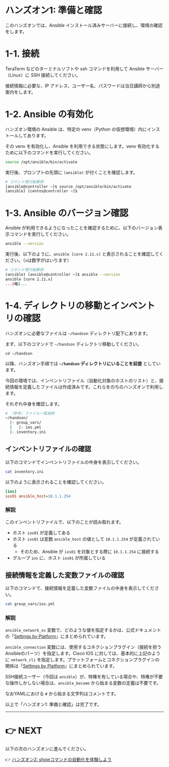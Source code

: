 # ハンズオン1: 準備と確認

このハンズオンでは、Ansible インストール済みサーバーに接続し、環境の確認をします。

# 1-1. 接続

TeraTerm などのターミナルソフトや ssh コマンドを利用して Ansible サーバー（Linux）に SSH 接続してください。

接続情報に必要な、IP アドレス、ユーザー名、パスワードは当日講師から別途案内をします。

# 1-2. Ansible の有効化

ハンズオン環境の Ansible は、特定の venv（Python の仮想環境）内にインストールしてあります。

その venv を有効化し、Ansible を利用できる状態にします。venv 有効化するために以下のコマンドを実行してください。

```bash
source /opt/ansible/bin/activate
```

実行後、プロンプトの先頭に `(ansible)` が付くことを確認します。

```bash
# コマンド実行結果例
[ansible@controller ~]$ source /opt/ansible/bin/activate
(ansible) [centos@controller ~]$ 
```

# 1-3.  Ansible のバージョン確認

Ansible が利用できるようになったことを確認するために、以下のバージョン表示コマンドを実行してください。

```bash
ansible --version
```

実行後、以下のように、`ansible [core 2.11.x]` と表示されることを確認してください。（`x`は数字がはいります）

```bash
# コマンド実行結果例
(ansible) [ansible@controller ~]$ ansible --version
ansible [core 2.11.x]
...(略)...
```

# 1-4. ディレクトリの移動とインベントリの確認

ハンズオンに必要なファイルは `~/handson` ディレクトリ配下にあります。

まず、以下のコマンドで `~/handson` ディレクトリ移動してください。

```
cd ~/handson
```

以降、ハンズオン手順では **`~/handson` ディレクトリにいることを前提** としています。

今回の環境では、インベントリファイル（自動化対象のホストのリスト）と、接続情報を定義したファイルは作成済みです。これらをのちのハンズオンで利用します。

それぞれ中身を確認します。

```bash
# （参考）ファイル一覧抜粋
~/handson/
  |- group_vars/
  |   |- ios.yml
  |- inventory.ini
```

## インベントリファイルの確認

以下のコマンドでインベントリファイルの中身を表示してください。

```bash
cat inventory.ini
```

以下のように表示されることを確認してください。

```ini
[ios]
ios01 ansible_host=10.1.1.254 
```

### 解説
このインベントリファイルで、以下のことが読み取れます。

- ホスト `ios01` が定義してある
- ホスト `ios01` は変数 `ansible_host` の値として `10.1.1.254` が定義されている
  - そのため、Ansible が `ios01` を対象とする際に `10.1.1.254` に接続する
- グループ `ios` に、ホスト `ios01` が所属している


## 接続情報を定義した変数ファイルの確認

以下のコマンドで、接続情報を定義した変数ファイルの中身を表示してください。

```bash
cat group_vars/ios.yml
```

### 解説

`ansible_network_os` 変数で、どのような値を指定するかは、公式ドキュメントの「[Settings by Platform](https://docs.ansible.com/ansible/latest/network/user_guide/platform_index.html#settings-by-platform)」にまとめられています。

`ansible_connection` 変数には、使用するコネクションプラグイン（接続を担うAnsibleのパーツ）を指定します。Cisco IOS に対しては、基本的に上記のように `network_cli` を指定します。プラットフォームとコネクションプラグインの関係は「[Settings by Platform](https://docs.ansible.com/ansible/latest/network/user_guide/platform_index.html#settings-by-platform)」にまとめられています。

SSH接続ユーザー（今回は `ansible`）が、特権を有している場合や、特権が不要な操作しかしない場合は、`ansible_become` から始まる変数の定義は不要です。

なおYAMLにおける `#` から始まる文字列はコメントです。

以上で「ハンズオン1: 準備と確認」は完了です。

---

# 👉 NEXT

以下の次のハンズオンに進んでください。

👉 [ハンズオン2: showコマンドの自動化を体験しよう](./handson2.md)

